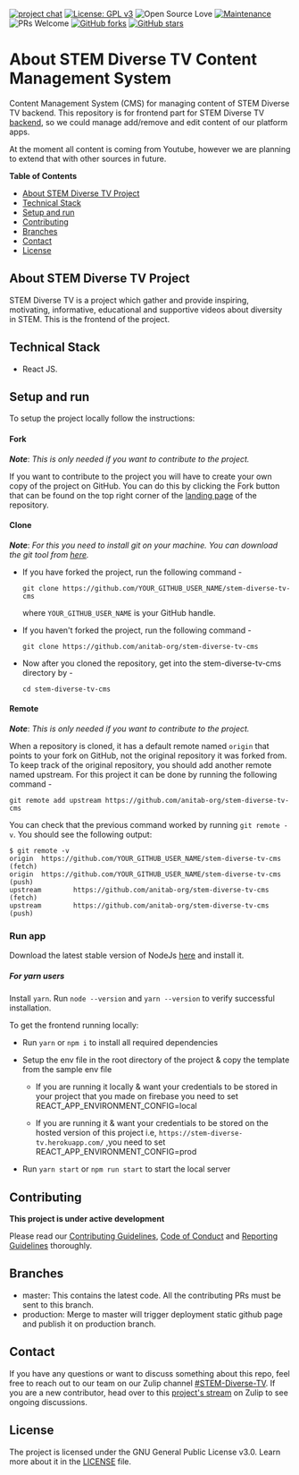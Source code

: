 [![project chat](https://img.shields.io/badge/zulip-join_chat-brightgreen.svg)](https://anitab-org.zulipchat.com/#narrow/stream/225705-STEM-diverse-tv)
[![License: GPL v3](https://img.shields.io/badge/License-GPL%20v3-blue.svg)](http://www.gnu.org/licenses/gpl-3.0)
![Open Source Love](https://badges.frapsoft.com/os/v1/open-source.svg?v=102)
[![Maintenance](https://img.shields.io/badge/Maintained%3F-yes-green.svg)](https://github.com/anitab-org/stem-diverse-tv-cms)
![PRs Welcome](https://img.shields.io/badge/PRs-welcome-brightgreen.svg?style=flat-square)
[![GitHub forks](https://img.shields.io/github/forks/Naereen/StrapDown.js.svg?style=social&label=Fork&maxAge=2592000)](https://github.com/anitab-org/stem-diverse-tv-cms/network/members)
[![GitHub stars](https://img.shields.io/github/stars/Naereen/StrapDown.js.svg?style=social&label=Star&maxAge=2592000)](https://github.com/anitab-org/stem-diverse-tv-cms/stargazers)

# About STEM Diverse TV Content Management System

Content Management System (CMS) for managing content of STEM Diverse TV backend. This repository is for frontend part for STEM Diverse TV [backend](https://github.com/anitab-org/stem-diverse-tv), so we could manage add/remove and edit content of our platform apps.

At the moment all content is coming from Youtube, however we are planning to extend that with other sources in future.

**Table of Contents**

- [About STEM Diverse TV Project](#about-stem-diverse-tv-project)
- [Technical Stack](#technical-stack)
- [Setup and run](#setup-and-run)
- [Contributing](#contributing)
- [Branches](#branches)
- [Contact](#contact)
- [License](#license)

## About STEM Diverse TV Project

STEM Diverse TV is a project which gather and provide inspiring, motivating, informative, educational and supportive videos about diversity in STEM. This is the frontend of the project.

## Technical Stack

- React JS.

## Setup and run

To setup the project locally follow the instructions:

#### Fork

_**Note**_: _This is only needed if you want to contribute to the project._

If you want to contribute to the project you will have to create your own copy of the project on GitHub. You can do this by clicking the Fork button that can be found on the top right corner of the [landing page](https://github.com/anitab-org/stem-diverse-tv) of the repository.

#### Clone

_**Note**_: _For this you need to install git on your machine. You can download the git tool from [here](https://git-scm.com/downloads)._

- If you have forked the project, run the following command -

  `git clone https://github.com/YOUR_GITHUB_USER_NAME/stem-diverse-tv-cms`

  where `YOUR_GITHUB_USER_NAME` is your GitHub handle.

- If you haven't forked the project, run the following command -

  `git clone https://github.com/anitab-org/stem-diverse-tv-cms`

- Now after you cloned the repository, get into the stem-diverse-tv-cms directory by -

  `cd stem-diverse-tv-cms`

#### Remote

_**Note**_: _This is only needed if you want to contribute to the project._

When a repository is cloned, it has a default remote named `origin` that points to your fork on GitHub, not the original repository it was forked from. To keep track of the original repository, you should add another remote named upstream. For this project it can be done by running the following command -

`git remote add upstream https://github.com/anitab-org/stem-diverse-tv-cms`

You can check that the previous command worked by running `git remote -v`. You should see the following output:

```
$ git remote -v
origin  https://github.com/YOUR_GITHUB_USER_NAME/stem-diverse-tv-cms (fetch)
origin  https://github.com/YOUR_GITHUB_USER_NAME/stem-diverse-tv-cms (push)
upstream        https://github.com/anitab-org/stem-diverse-tv-cms (fetch)
upstream        https://github.com/anitab-org/stem-diverse-tv-cms (push)
```

### Run app

Download the latest stable version of NodeJs [here](https://nodejs.org/en/download/) and install it.

##### For yarn users

Install `yarn`. Run `node --version` and `yarn --version` to verify successful installation.

To get the frontend running locally:


- Run `yarn` or `npm i` to install all required dependencies

- Setup the env file in the root directory of the project & copy the template from the sample env file 

  - If you are running it locally & want your credentials to be stored in your project that you made on firebase you need to set REACT_APP_ENVIRONMENT_CONFIG=local 

  - If you are running it & want your credentials to be stored on the hosted version of this project i.e, ` https://stem-diverse-tv.herokuapp.com/ ` ,you need to set REACT_APP_ENVIRONMENT_CONFIG=prod 

- Run `yarn start` or `npm run start` to start the local server

## Contributing

**This project is under active development**

Please read our [Contributing Guidelines](.github/CONTRIBUTING_GUIDELINES.md), [Code of Conduct](.github/CODE_OF_CONDUCT.md) and [Reporting Guidelines](.github/REPORTING_GUIDLINES.md) thoroughly.

## Branches

- master: This contains the latest code. All the contributing PRs must be sent to this branch.
- production: Merge to master will trigger deployment static github page and publish it on production branch.

## Contact

If you have any questions or want to discuss something about this repo, feel free to reach out to our team on our Zulip channel [#STEM-Diverse-TV](https://anitab-org.zulipchat.com/#narrow/stream/216323-design/topic/STEM.20Diverse.20TV). If you are a new contributor, head over to this [project's stream](https://anitab-org.zulipchat.com/#narrow/stream/225705-STEM-diverse-tv) on Zulip to see ongoing discussions.

## License

The project is licensed under the GNU General Public License v3.0. Learn more about it in the [LICENSE](LICENSE) file.
